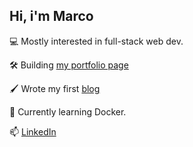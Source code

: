 ## Hi, i'm Marco 

💻 Mostly interested in full-stack web dev.

🛠️ Building [my portfolio page](https://marcohaber.dev)

🖌️ Wrote my first [blog](https://www.marcohaber.dev/blog/react-context)
  
🐳 Currently learning Docker.


📫 [LinkedIn](https://www.linkedin.com/in/marcohaber99)
